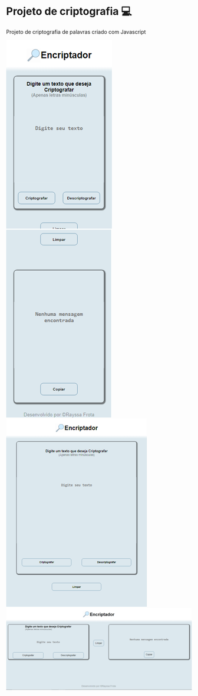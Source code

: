 # Projeto de criptografia :computer:
Projeto de criptografia de palavras criado com Javascript 

![Demonstração](/src/img/Captura%20de%20tela%202024-07-20%20183230.png)
![Demosntração](/src/img/Captura%20de%20tela%202024-07-20%20183354.png)
![Demosntração](/src/img/Captura%20de%20tela%202024-07-20%20183330.png)
![Demonstração](/src/img/Captura%20de%20tela%202024-07-20%20185732.png)